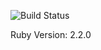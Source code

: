 ![Build Status](https://codeship.com/projects/c2953010-1ae0-0133-a2a0-22e6056c3449/status?branch=master)

Ruby Version: 2.2.0
